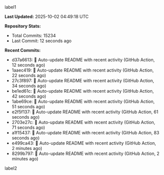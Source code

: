 
label1 
<!-- ACTIVITY_START -->
**Last Updated:** 2025-10-02 04:49:18 UTC

**Repository Stats:**
- Total Commits: 15234
- Last Commit: 12 seconds ago

**Recent Commits:**
- d37a6613: 🤖 Auto-update README with recent activity (GitHub Action, 12 seconds ago)
- 1aaec419: 🤖 Auto-update README with recent activity (GitHub Action, 22 seconds ago)
- 27c3f897: 🤖 Auto-update README with recent activity (GitHub Action, 34 seconds ago)
- be1ed61c: 🤖 Auto-update README with recent activity (GitHub Action, 42 seconds ago)
- 1abe69ce: 🤖 Auto-update README with recent activity (GitHub Action, 51 seconds ago)
- e2f5f137: 🤖 Auto-update README with recent activity (GitHub Action, 61 seconds ago)
- 2703e27c: 🤖 Auto-update README with recent activity (GitHub Action, 71 seconds ago)
- a1f15437: 🤖 Auto-update README with recent activity (GitHub Action, 83 seconds ago)
- e499ca43: 🤖 Auto-update README with recent activity (GitHub Action, 2 minutes ago)
- 8299b797: 🤖 Auto-update README with recent activity (GitHub Action, 2 minutes ago)
<!-- ACTIVITY_END -->

label2
